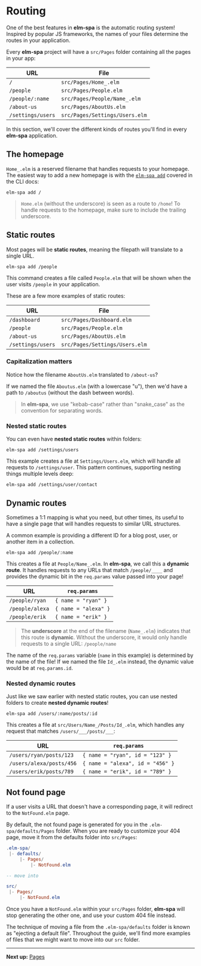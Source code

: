# Routing

One of the best features in __elm-spa__ is the automatic routing system! Inspired by popular JS frameworks, the names of your files determine the routes in your application.

Every __elm-spa__ project will have a `src/Pages` folder containing all the pages in your app:

URL | File
--- | ---
`/` | `src/Pages/Home_.elm`
`/people` | `src/Pages/People.elm`
`/people/:name` | `src/Pages/People/Name_.elm`
`/about-us` | `src/Pages/AboutUs.elm`
`/settings/users` | `src/Pages/Settings/Users.elm`

In this section, we'll cover the different kinds of routes you'll find in every __elm-spa__ application.

## The homepage
 
`Home_.elm` is a reserved filename that handles requests to your homepage. The easiest way to add a new homepage is with the [`elm-spa add`](/guide/01-cli#elm-spa-add) covered in the CLI docs:

```terminal
elm-spa add /
```

> `Home.elm` (without the underscore) is seen as a route to `/home`! To handle requests to the homepage, make sure to include the trailing underscore.

## Static routes

Most pages will be __static routes__, meaning the filepath will translate to a single URL.

```terminal
elm-spa add /people
```

This command creates a file called `People.elm` that will be shown when the user visits `/people` in your application.

These are a few more examples of static routes:

URL | File
--- | ---
`/dashboard` | `src/Pages/Dashboard.elm`
`/people` | `src/Pages/People.elm`
`/about-us` | `src/Pages/AboutUs.elm`
`/settings/users` | `src/Pages/Settings/Users.elm`

### Capitalization matters

Notice how the filename `AboutUs.elm` translated to `/about-us`?

If we named the file `Aboutus.elm` (with a lowercase "u"), then we'd have a path to `/aboutus` (without the dash between words).

> In __elm-spa__, we use "kebab-case" rather than "snake_case" as the convention for separating words.

### Nested static routes

You can even have __nested static routes__ within folders:

```terminal
elm-spa add /settings/users
```

This example creates a file at `Settings/Users.elm`, which will handle all requests to `/settings/user`. This pattern continues, supporting nesting things multiple levels deep:

```terminal
elm-spa add /settings/user/contact
```


## Dynamic routes

Sometimes a 1:1 mapping is what you need, but other times, its useful to have a single page that will handles requests to similar URL structures.

A common example is providing a different ID for a blog post, user, or another item in a collection.

```terminal
elm-spa add /people/:name
```

This creates a file at `People/Name_.elm`. In __elm-spa__, we call this a __dynamic route__. It handles requests to any URLs that match `/people/____` and provides the dynamic bit in the `req.params` value passed into your page!

URL | `req.params`
--- | ---
`/people/ryan` | `{ name = "ryan" }`
`/people/alexa` | `{ name = "alexa" }`
`/people/erik` | `{ name = "erik" }`

> The __underscore__ at the end of the filename (`Name_.elm`) indicates that this route is __dynamic__. Without the underscore, it would only handle requests to a single URL: `/people/name`

The name of the `req.params` variable (`name` in this example) is determined by the name of the file! If we named the file `Id_.elm` instead, the dynamic value would be at `req.params.id`.

### Nested dynamic routes

Just like we saw earlier with nested static routes, you can use nested folders to create __nested dynamic routes__!

```terminal
elm-spa add /users/:name/posts/:id
```

This creates a file at `src/Users/Name_/Posts/Id_.elm`, which handles any request that matches `/users/___/posts/___`:

URL | `req.params`
--- | ---
`/users/ryan/posts/123` | `{ name = "ryan", id = "123" }`
`/users/alexa/posts/456` | `{ name = "alexa", id = "456" }`
`/users/erik/posts/789` | `{ name = "erik", id = "789" }`


## Not found page

If a user visits a URL that doesn't have a corresponding page, it will redirect to the `NotFound.elm` page. 

By default, the not found page is generated for you in the `.elm-spa/defaults/Pages` folder. When you are ready to customize your 404 page, move it from the defaults folder into `src/Pages`:

```elm
.elm-spa/
 |- defaults/
     |- Pages/
         |- NotFound.elm

-- move into

src/
 |- Pages/
     |- NotFound.elm
```

Once you have a `NotFound.elm` within your `src/Pages` folder, __elm-spa__ will stop generating the other one, and use your custom 404 file instead.

The technique of moving a file from the `.elm-spa/defaults` folder is known as "ejecting a default file". Throughout the guide, we'll find more examples of files that we might want to move into our `src` folder.

---

__Next up:__ [Pages](./03-pages)